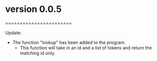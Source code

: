 # version 0.0.5
=======================

Update:

* The function "lookup" has been added to the program.
    * This function will take in an id and a list of tokens and return the matching id only.
